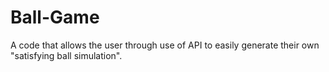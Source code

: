 # Ball-Game
A code that allows the user through use of API to easily generate their own "satisfying ball simulation".
